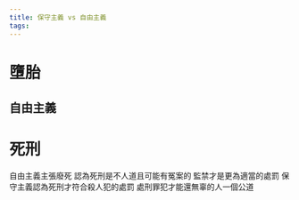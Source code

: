 ```yaml
---
title: 保守主義 vs 自由主義
tags:
---
```


# 墮胎
## 自由主義

# 死刑
自由主義主張廢死 認為死刑是不人道且可能有冤案的 監禁才是更為適當的處罰
保守主義認為死刑才符合殺人犯的處罰 處刑罪犯才能還無辜的人一個公道

